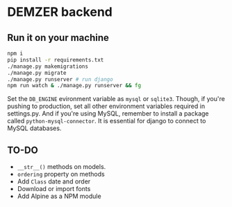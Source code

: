 # DEMZER backend

## Run it on your machine

```sh
npm i
pip install -r requirements.txt
./manage.py makemigrations
./manage.py migrate
./manage.py runserver # run django
npm run watch & ./manage.py runserver && fg
```

Set the `DB_ENGINE` evironment variable as `mysql` or `sqlite3`. Though, if you're pushing to production, set all other environment variables required in settings.py. And if you're using MySQL, remember to install a package called `python-mysql-connector`. It is essential for django to connect to MySQL databases.

## TO-DO

- `__str__()` methods on models.
- `ordering` property on methods
- Add `Class` date and order
- Download or import fonts
- Add Alpine as a NPM module
